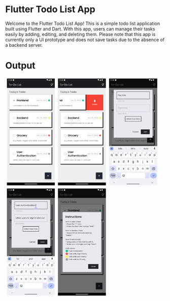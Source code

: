 # Flutter Todo List App

Welcome to the Flutter Todo List App! This is a simple todo list application built using Flutter and Dart. With this app, users can manage their tasks easily by adding, editing, and deleting them. Please note that this app is currently only a UI prototype and does not save tasks due to the absence of a backend server.

# Output
<div style="display: flex; flex-wrap: wrap;">
    <img src="assets/snapshots/1.png" alt="Image 1" style="width: 30%; height: auto; margin: 5px;">
    <img src="assets/snapshots/2.png" alt="Image 2" style="width: 30%; height: auto; margin: 5px;">
    <img src="assets/snapshots/3.png" alt="Image 3" style="width: 30%; height: auto; margin: 5px;">
    <img src="assets/snapshots/4.png" alt="Image 4" style="width: 30%; height: auto; margin: 5px;">
    <img src="assets/snapshots/5.png" alt="Image 5" style="width: 30%; height: auto; margin: 5px;">
</div>
